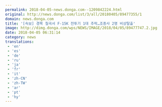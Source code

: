 ```yaml
---
permalink: 2018-04-05-news.donga.com--1209842224.html
original: http://news.donga.com/list/3/all/20180405/89477355/1
domain: news.donga.com
title: '[속보] 경북 칠곡서 F-15K 전투기 1대 추락…조종사 2명 비상탈출'
image: http://dimg.donga.com/wps/NEWS/IMAGE/2018/04/05/89477747.2.jpg
date: 2018-04-05 06:31:14
category: news
translations: 
 - 'en'
 - 'es'
 - 'de'
 - 'ru'
 - 'ja'
 - 'fr'
 - 'it'
 - 'zh-CN'
 - 'zh-TW'
 - 'ar'
 - 'pt'
 - 'hy'
---
```


